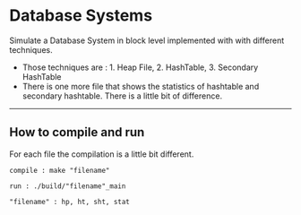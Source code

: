 # Database Systems

Simulate a Database System in block level implemented with with different techniques. 

- Those techniques are : 1. Heap File, 2. HashTable, 3. Secondary HashTable
- There is one more file that shows the statistics of hashtable and secondary hashtable. There is a little bit of difference.

---------------------------------
How to compile and run
---------------------------------
For each file the compilation is a little bit different.

    compile : make "filename"   

    run : ./build/"filename"_main

    "filename" : hp, ht, sht, stat
